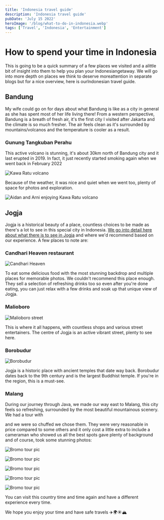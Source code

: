 ```yaml
---
title: 'Indonesia travel guide'
description: 'Indonesia travel guide'
pubDate: 'July 15 2022'
heroImage: '/blog/what-to-do-in-indonesia.webp'
tags: ['Travel', 'Indonesia', 'Entertainment']
---
```


# How to spend your time in Indonesia

This is going to be a quick summary of a few places we visited and a alittle bit of insight into them to help you plan your Indonesiangetaway. We will go into more depth on places we think to deserve moreattention in separate blogs but for a nice overview, here is ourIndonesian travel guide.

## Bandung

My wife could go on for days about what Bandung is like as a city in general as she has spent most of her life living there! From a western perspective, Bandung is a breath of fresh air, it's the first city I visited after Jakarta and the climate is so much fresher. The air feels clean as it's surrounded by mountains/volcanos and the temperature is cooler as a result.

### Gunung Tangkuban Perahu

This active volcano is stunning, it's about 30km north of Bandung city and it last erupted in 2019. In fact, it just recently started smoking again when we went back in February 2022

![Kawa Ratu volcano](/blog/whatToDoInIndonesia/Bandung/KawaRatu.webp)

Because of the weather, it was nice and quiet when we went too, plenty of space for photos and exploration.

![Aidan and Arni enjoying Kawa Ratu volcano](/blog/whatToDoInIndonesia/Bandung/TogetherByKawaRatuSign.webp)

## Jogja

Jogja is a historical beauty of a place, countless choices to be made as there's a lot to see in this special city in Indonesia. [We go into detail here about what there is to see in Jogja](/posts/what-to-do-in-jogja) and where we'd recommend based on our experience. A few places to note are:

### Candhari Heaven restaurant

![Candhari Heaven](/blog/whatToDoInIndonesia/Jogja/niceResturant.webp)

To eat some delicious food with the most stunning backdrop and multiple places for memorable photos. We couldn't recommend this place enough. They sell a selection of refreshing drinks too so even after you're done eating, you can just relax with a few drinks and soak up that unique view of Jogja.

### Malioboro

![Malioboro street](/blog/whatToDoInIndonesia/Jogja/malioboro.webp)

This is where it all happens, with countless shops and various street entertainers. The centre of Jogja is an active vibrant street, plenty to see here.

### Borobudur

![Borobudur](/blog/whatToDoInIndonesia/Jogja/boroboudor.webp)

Jogja is a historic place with ancient temples that date way back. Borobudur dates back to the 9th century and is the largest Buddhist temple. If you're in the region, this is a must-see.

### Malang

During our journey through Java, we made our way east to Malang, this city feels so refreshing, surrounded by the most beautiful mountainous scenery. We had a tour with

and we were so chuffed we chose them. They were very reasonable in price compared to some others and it only cost a little extra to include a cameraman who showed us all the best spots gave plenty of background and of course, took some stunning photos:

![Bromo tour pic](/blog/whatToDoInIndonesia/Malang/DSC01948.webp)

![Bromo tour pic](/blog/whatToDoInIndonesia/Malang/DSC01999.webp)

![Bromo tour pic](/blog/whatToDoInIndonesia/Malang/DSC02006.webp)

![Bromo tour pic](/blog/whatToDoInIndonesia/Malang/DSC02153.webp)

![Bromo tour pic](/blog/whatToDoInIndonesia/Malang/20220603_012448778_iOS.webp)

You can visit this country time and time again and have a different experience every time.

We hope you enjoy your time and have safe travels ✈️🌍☀️🏔️
